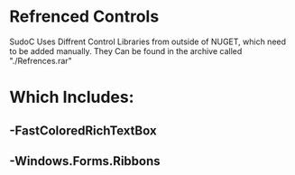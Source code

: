 # Refrenced Controls
SudoC Uses Diffrent Control Libraries from outside of NUGET, which need to be added manually.
They Can be found in the archive called "./Refrences.rar"

# Which Includes:

## -FastColoredRichTextBox
## -Windows.Forms.Ribbons
